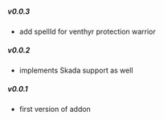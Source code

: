 ##### v0.0.3

 - add spellId for venthyr protection warrior

##### v0.0.2

 - implements Skada support as well

##### v0.0.1

 - first version of addon